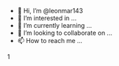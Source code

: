 - 👋 Hi, I’m @leonmar143
- 👀 I’m interested in ...
- 🌱 I’m currently learning ...
- 💞️ I’m looking to collaborate on ...
- 📫 How to reach me ...

<!---
leonmar143/leonmar143 is a ✨ special ✨ repository because its `README.md` (this file) appears on your GitHub profile.
You can click the Preview link to take a look at your changes.
---> 1

